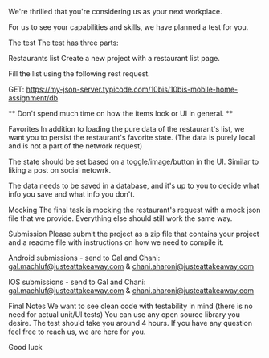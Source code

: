 We're thrilled that you're considering us as your next workplace.

For us to see your capabilities and skills, we have planned a test for you.

The test
The test has three parts:

Restaurants list
Create a new project with a restaurant list page.

Fill the list using the following rest request.

GET: https://my-json-server.typicode.com/10bis/10bis-mobile-home-assignment/db

** Don't spend much time on how the items look or UI in general. **

Favorites
In addition to loading the pure data of the restaurant's list, we want you to persist the restaurant's favorite state. (The data is purely local and is not a part of the network request)

The state should be set based on a toggle/image/button in the UI. Similar to liking a post on social netowrk.

The data needs to be saved in a database, and it's up to you to decide what info you save and what info you don't.

Mocking
The final task is mocking the restaurant's request with a mock json file that we provide. Everything else should still work the same way.

Submission
Please submit the project as a zip file that contains your project and a readme file with instructions on how we need to compile it.

Android submissions - send to Gal and Chani: gal.machluf@justeattakeaway.com & chani.aharoni@justeattakeaway.com

IOS submissions - send to Gal and Chani: gal.machluf@justeattakeaway.com & chani.aharoni@justeattakeaway.com

Final Notes
We want to see clean code with testability in mind (there is no need for actual unit/UI tests)
You can use any open source library you desire.
The test should take you around 4 hours.
If you have any question feel free to reach us, we are here for you.

Good luck
